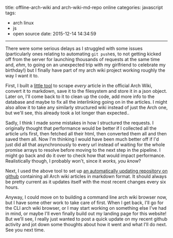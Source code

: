 title: offline-arch-wiki and arch-wiki-md-repo online
categories: javascript
tags:
  - arch linux
  - js
  - open source
date: 2015-12-14 14:34:59
---

There were some serious delays as I struggled with some issues (particularly ones relating to automating `git push`es, to not getting kicked off from the server for launching thousands of requests at the same time and, _ehm_, to going on an unexpected trip with my girlfriend to celebrate my birthday!) but I finally have part of my arch wiki project working roughly the way I want it to.

First, I built a [little tool](https://github.com/greg-js/offline-arch-wiki) to scrape _every_ article in the official Arch Wiki, convert it to markdown, save it to the filesystem and store it in a json object. Later on, I'll come back to it to clean up the code, add more info to the database and maybe to fix all the interlinking going on in the articles. I might also allow it to take any similarly structured wiki instead of just the Arch one, but we'll see, this already took a lot longer than expected..

Sadly, I think I made some mistakes in how I structured the requests. I originally thought that performance would be better if I collected all the article urls first, then fetched all their html, then converted them all and then saved them all. Now I'm thinking I would have been much better off if I'd just did all that asynchronously to every url instead of waiting for the whole promise arrays to resolve before moving to the next step in the pipeline. I might go back and do it over to check how that would impact performance. Realistically though, I probably won't, since it _works, you know_?

Next, I used the above tool to set up [an automatically updating repository on github](https://github.com/greg-js/arch-wiki-md-repo) containing all Arch wiki articles in markdown format. It should always be pretty current as it updates itself with the most recent changes every six hours.

Anyway, I could move on to building a command line arch wiki browser now, but I have some other work to take care of first. When I get back, I'll go for the CLI arch wiki browser, or I may start working on something else I've had in mind, or maybe I'll even finally build out my landing page for this website! But we'll see, I really just wanted to post a quick update on my recent github activity and jot down some thoughts about how it went and what I'll do next. See you next time.
